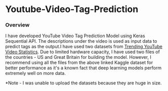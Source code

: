 # Youtube-Video-Tag-Prediction

### Overview

I have developed YouTube Video Tag Prediction Model using Keras Sequential API. The descriptions under the video is used as input data to predict tags as the output.I have used two datasets from [Trending YouTube Video Statistics](https://www.kaggle.com/datasets/datasnaek/youtube-new).
Due to limited hardware capacity, I have used two files of the countries - US and Great Britain for building the model. However, I recommend using all the files from the above linked Kaggle dataset for better performance as it's a known fact that deep learning models perform extremely well on more data.

*Note - I was unable to upload the datasets because they are huge in size.
